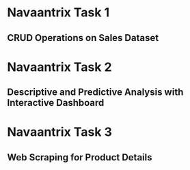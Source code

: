 # Navaantrix Task 1
## CRUD Operations on Sales Dataset

# Navaantrix Task 2
## Descriptive and Predictive Analysis with Interactive Dashboard

# Navaantrix Task 3
## Web Scraping for Product Details
